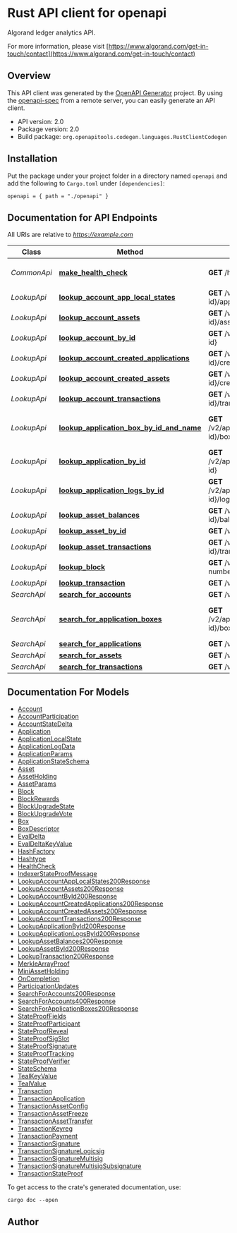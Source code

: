 # Rust API client for openapi

Algorand ledger analytics API.

For more information, please visit [https://www.algorand.com/get-in-touch/contact](https://www.algorand.com/get-in-touch/contact)

## Overview

This API client was generated by the [OpenAPI Generator](https://openapi-generator.tech) project.  By using the [openapi-spec](https://openapis.org) from a remote server, you can easily generate an API client.

- API version: 2.0
- Package version: 2.0
- Build package: `org.openapitools.codegen.languages.RustClientCodegen`

## Installation

Put the package under your project folder in a directory named `openapi` and add the following to `Cargo.toml` under `[dependencies]`:

```
openapi = { path = "./openapi" }
```

## Documentation for API Endpoints

All URIs are relative to *https://example.com*

Class | Method | HTTP request | Description
------------ | ------------- | ------------- | -------------
*CommonApi* | [**make_health_check**](docs/CommonApi.md#make_health_check) | **GET** /health | Returns 200 if healthy.
*LookupApi* | [**lookup_account_app_local_states**](docs/LookupApi.md#lookup_account_app_local_states) | **GET** /v2/accounts/{account-id}/apps-local-state | 
*LookupApi* | [**lookup_account_assets**](docs/LookupApi.md#lookup_account_assets) | **GET** /v2/accounts/{account-id}/assets | 
*LookupApi* | [**lookup_account_by_id**](docs/LookupApi.md#lookup_account_by_id) | **GET** /v2/accounts/{account-id} | 
*LookupApi* | [**lookup_account_created_applications**](docs/LookupApi.md#lookup_account_created_applications) | **GET** /v2/accounts/{account-id}/created-applications | 
*LookupApi* | [**lookup_account_created_assets**](docs/LookupApi.md#lookup_account_created_assets) | **GET** /v2/accounts/{account-id}/created-assets | 
*LookupApi* | [**lookup_account_transactions**](docs/LookupApi.md#lookup_account_transactions) | **GET** /v2/accounts/{account-id}/transactions | 
*LookupApi* | [**lookup_application_box_by_id_and_name**](docs/LookupApi.md#lookup_application_box_by_id_and_name) | **GET** /v2/applications/{application-id}/box | Get box information for a given application.
*LookupApi* | [**lookup_application_by_id**](docs/LookupApi.md#lookup_application_by_id) | **GET** /v2/applications/{application-id} | 
*LookupApi* | [**lookup_application_logs_by_id**](docs/LookupApi.md#lookup_application_logs_by_id) | **GET** /v2/applications/{application-id}/logs | 
*LookupApi* | [**lookup_asset_balances**](docs/LookupApi.md#lookup_asset_balances) | **GET** /v2/assets/{asset-id}/balances | 
*LookupApi* | [**lookup_asset_by_id**](docs/LookupApi.md#lookup_asset_by_id) | **GET** /v2/assets/{asset-id} | 
*LookupApi* | [**lookup_asset_transactions**](docs/LookupApi.md#lookup_asset_transactions) | **GET** /v2/assets/{asset-id}/transactions | 
*LookupApi* | [**lookup_block**](docs/LookupApi.md#lookup_block) | **GET** /v2/blocks/{round-number} | 
*LookupApi* | [**lookup_transaction**](docs/LookupApi.md#lookup_transaction) | **GET** /v2/transactions/{txid} | 
*SearchApi* | [**search_for_accounts**](docs/SearchApi.md#search_for_accounts) | **GET** /v2/accounts | 
*SearchApi* | [**search_for_application_boxes**](docs/SearchApi.md#search_for_application_boxes) | **GET** /v2/applications/{application-id}/boxes | Get box names for a given application.
*SearchApi* | [**search_for_applications**](docs/SearchApi.md#search_for_applications) | **GET** /v2/applications | 
*SearchApi* | [**search_for_assets**](docs/SearchApi.md#search_for_assets) | **GET** /v2/assets | 
*SearchApi* | [**search_for_transactions**](docs/SearchApi.md#search_for_transactions) | **GET** /v2/transactions | 


## Documentation For Models

 - [Account](docs/Account.md)
 - [AccountParticipation](docs/AccountParticipation.md)
 - [AccountStateDelta](docs/AccountStateDelta.md)
 - [Application](docs/Application.md)
 - [ApplicationLocalState](docs/ApplicationLocalState.md)
 - [ApplicationLogData](docs/ApplicationLogData.md)
 - [ApplicationParams](docs/ApplicationParams.md)
 - [ApplicationStateSchema](docs/ApplicationStateSchema.md)
 - [Asset](docs/Asset.md)
 - [AssetHolding](docs/AssetHolding.md)
 - [AssetParams](docs/AssetParams.md)
 - [Block](docs/Block.md)
 - [BlockRewards](docs/BlockRewards.md)
 - [BlockUpgradeState](docs/BlockUpgradeState.md)
 - [BlockUpgradeVote](docs/BlockUpgradeVote.md)
 - [Box](docs/Box.md)
 - [BoxDescriptor](docs/BoxDescriptor.md)
 - [EvalDelta](docs/EvalDelta.md)
 - [EvalDeltaKeyValue](docs/EvalDeltaKeyValue.md)
 - [HashFactory](docs/HashFactory.md)
 - [Hashtype](docs/Hashtype.md)
 - [HealthCheck](docs/HealthCheck.md)
 - [IndexerStateProofMessage](docs/IndexerStateProofMessage.md)
 - [LookupAccountAppLocalStates200Response](docs/LookupAccountAppLocalStates200Response.md)
 - [LookupAccountAssets200Response](docs/LookupAccountAssets200Response.md)
 - [LookupAccountById200Response](docs/LookupAccountById200Response.md)
 - [LookupAccountCreatedApplications200Response](docs/LookupAccountCreatedApplications200Response.md)
 - [LookupAccountCreatedAssets200Response](docs/LookupAccountCreatedAssets200Response.md)
 - [LookupAccountTransactions200Response](docs/LookupAccountTransactions200Response.md)
 - [LookupApplicationById200Response](docs/LookupApplicationById200Response.md)
 - [LookupApplicationLogsById200Response](docs/LookupApplicationLogsById200Response.md)
 - [LookupAssetBalances200Response](docs/LookupAssetBalances200Response.md)
 - [LookupAssetById200Response](docs/LookupAssetById200Response.md)
 - [LookupTransaction200Response](docs/LookupTransaction200Response.md)
 - [MerkleArrayProof](docs/MerkleArrayProof.md)
 - [MiniAssetHolding](docs/MiniAssetHolding.md)
 - [OnCompletion](docs/OnCompletion.md)
 - [ParticipationUpdates](docs/ParticipationUpdates.md)
 - [SearchForAccounts200Response](docs/SearchForAccounts200Response.md)
 - [SearchForAccounts400Response](docs/SearchForAccounts400Response.md)
 - [SearchForApplicationBoxes200Response](docs/SearchForApplicationBoxes200Response.md)
 - [StateProofFields](docs/StateProofFields.md)
 - [StateProofParticipant](docs/StateProofParticipant.md)
 - [StateProofReveal](docs/StateProofReveal.md)
 - [StateProofSigSlot](docs/StateProofSigSlot.md)
 - [StateProofSignature](docs/StateProofSignature.md)
 - [StateProofTracking](docs/StateProofTracking.md)
 - [StateProofVerifier](docs/StateProofVerifier.md)
 - [StateSchema](docs/StateSchema.md)
 - [TealKeyValue](docs/TealKeyValue.md)
 - [TealValue](docs/TealValue.md)
 - [Transaction](docs/Transaction.md)
 - [TransactionApplication](docs/TransactionApplication.md)
 - [TransactionAssetConfig](docs/TransactionAssetConfig.md)
 - [TransactionAssetFreeze](docs/TransactionAssetFreeze.md)
 - [TransactionAssetTransfer](docs/TransactionAssetTransfer.md)
 - [TransactionKeyreg](docs/TransactionKeyreg.md)
 - [TransactionPayment](docs/TransactionPayment.md)
 - [TransactionSignature](docs/TransactionSignature.md)
 - [TransactionSignatureLogicsig](docs/TransactionSignatureLogicsig.md)
 - [TransactionSignatureMultisig](docs/TransactionSignatureMultisig.md)
 - [TransactionSignatureMultisigSubsignature](docs/TransactionSignatureMultisigSubsignature.md)
 - [TransactionStateProof](docs/TransactionStateProof.md)


To get access to the crate's generated documentation, use:

```
cargo doc --open
```

## Author



